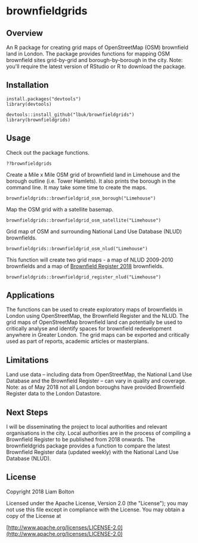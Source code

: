 # brownfieldgrids

## Overview
An R package for creating grid maps of OpenStreetMap (OSM) brownfield land in London. The package provides functions for mapping OSM brownfield sites grid-by-grid and borough-by-borough in the city. Note: you'll require the latest version of RStudio or R to download the package.

## Installation
```
install.packages("devtools")
library(devtools)

devtools::install_github("lbuk/brownfieldgrids")
library(brownfieldgrids)
```

## Usage
Check out the package functions.
```
??brownfieldgrids
```

Create a Mile x Mile OSM grid of brownfield land in Limehouse and the borough outline (i.e. Tower Hamlets). It also prints the borough in the command line. It may take some time to create the maps.
```
brownfieldgrids::brownfieldgrid_osm_borough("Limehouse")
```

Map the OSM grid with a satellite basemap.
```
brownfieldgrids::brownfieldgrid_osm_satellite("Limehouse")
```

Grid map of OSM and surrounding National Land Use Database (NLUD) brownfields.
```
brownfieldgrids::brownfieldgrid_osm_nlud("Limehouse")
```

This function will create two grid maps - a map of NLUD 2009-2010 brownfields and a map of [Brownfield Register 2018](https://data.london.gov.uk/dataset/brownfield-land-register) brownfields.
```
brownfieldgrids::brownfieldgrid_register_nlud("Limehouse")
```

## Applications
The functions can be used to create exploratory maps of brownfields in London using OpenStreetMap, the Brownfield Register and the NLUD. The grid maps of OpenStreetMap brownfield land can potentially be used to critically analyse and identify spaces for brownfield redevelopment anywhere in Greater London. The grid maps can be exported and critically used as part of reports, academic articles or masterplans.

## Limitations
Land use data – including data from OpenStreetMap, the National Land Use Database and the Brownfield Register – can vary in quality and coverage. Note: as of May 2018 not all London boroughs have provided Brownfield Register data to the London Datastore.

## Next Steps
I will be disseminating the project to local authorities and relevant organisations in the city. Local authorities are in the process of compiling a Brownfield Register to be published from 2018 onwards. The brownfieldgrids package provides a function to compare the latest Brownfield Register data (updated weekly) with the National Land Use Database (NLUD).

## License
Copyright 2018 Liam Bolton

Licensed under the Apache License, Version 2.0 (the "License");
you may not use this file except in compliance with the License.
You may obtain a copy of the License at

[http://www.apache.org/licenses/LICENSE-2.0](http://www.apache.org/licenses/LICENSE-2.0)
